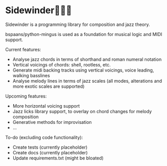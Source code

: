 Sidewinder:snake::saxophone::robot:
========================

Sidewinder is a programming library for composition and jazz theory.

bspaans/python-mingus is used as a foundation for musical logic and MIDI support.

Current features:
- Analyse jazz chords in terms of shorthand and roman numeral notation
- Vertical voicings of chords: shell, rootless, etc.
- Generate midi backing tracks using vertical voicings, voice leading, walking basslines
- Analyse melody lines in terms of jazz scales (all modes, alterations and more exotic scales are supported)

Upcoming features:
- More horizontal voicing support
- Jazz licks library support, to overlay on chord changes for melody composition
- Generative methods for improvisation
- ...

To-do (excluding code functionality):
- Create tests (currently placeholder)
- Create docs (currently placeholder)
- Update requirements.txt (might be bloated)


